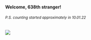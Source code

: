 #### Welcome, 638th stranger!

###### <sup>P.S. counting started approximately in 10.01.22</sup>

<img src="https://kraftwerk28.pp.ua/vcnt.png"></img>
